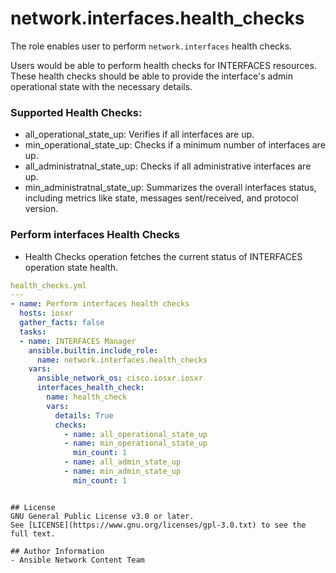 network.interfaces.health_checks
================================

The role enables user to perform `network.interfaces` health checks.

Users would be able to perform health checks for INTERFACES resources. These health checks should be able to provide the interface's admin operational state with the necessary details.

### Supported Health Checks:
- all_operational_state_up: Verifies if all interfaces are up.
- min_operational_state_up: Checks if a minimum number of interfaces are up.
- all_administratnal_state_up: Checks if all administrative interfaces are up.
- min_administratnal_state_up: Summarizes the overall interfaces status, including metrics like state, messages sent/received, and protocol version.

### Perform interfaces Health Checks
- Health Checks operation fetches the current status of INTERFACES operation state health.

```yaml
health_checks.yml
---
- name: Perform interfaces health checks
  hosts: iosxr
  gather_facts: false
  tasks:
  - name: INTERFACES Manager
    ansible.builtin.include_role:
      name: network.interfaces.health_checks
    vars:
      ansible_network_os: cisco.iosxr.iosxr
      interfaces_health_check:
        name: health_check
        vars:
          details: True
          checks:
            - name: all_operational_state_up
            - name: min_operational_state_up
              min_count: 1
            - name: all_admin_state_up
            - name: min_admin_state_up
              min_count: 1
```
```

## License
GNU General Public License v3.0 or later.
See [LICENSE](https://www.gnu.org/licenses/gpl-3.0.txt) to see the full text.

## Author Information
- Ansible Network Content Team